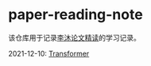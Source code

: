# paper-reading-note

该仓库用于记录[李沐论文精读](https://github.com/mli/paper-reading)的学习记录。

2021-12-10: [Transformer]()

